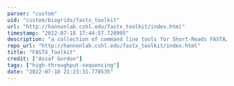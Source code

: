 ```yaml
---
parser: "custom"
uid: "custom/biogrids/fastx_toolkit"
url: "http://hannonlab.cshl.edu/fastx_toolkit/index.html"
timestamp: "2022-07-18 17:44:57.728995"
description: "a collection of command line tools for Short-Reads FASTA/FASTQ files preprocessing."
repo_url: "http://hannonlab.cshl.edu/fastx_toolkit/index.html"
title: "FASTX_Toolkit"
credit: ["Assaf Gordon"]
tags: ["high-throughput-sequencing"]
date: "2022-07-18 21:23:31.778535"
---
```

